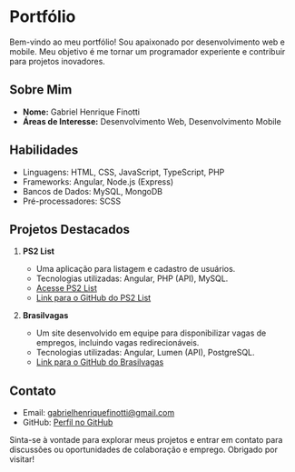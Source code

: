 # Portfólio

Bem-vindo ao meu portfólio! Sou apaixonado por desenvolvimento web e mobile. Meu objetivo é me tornar um programador experiente e contribuir para projetos inovadores.

## Sobre Mim

- **Nome:** Gabriel Henrique Finotti
- **Áreas de Interesse:** Desenvolvimento Web, Desenvolvimento Mobile

## Habilidades

- Linguagens: HTML, CSS, JavaScript, TypeScript, PHP
- Frameworks: Angular, Node.js (Express)
- Bancos de Dados: MySQL, MongoDB
- Pré-processadores: SCSS

## Projetos Destacados

1. **PS2 List**
   - Uma aplicação para listagem e cadastro de usuários.
   - Tecnologias utilizadas: Angular, PHP (API), MySQL.
   - [Acesse PS2 List](https://ps2list.netlify.app)
   - [Link para o GitHub do PS2 List](https://github.com/GabrielFinotti/PS2List)

2. **Brasilvagas**
   - Um site desenvolvido em equipe para disponibilizar vagas de empregos, incluindo vagas redirecionáveis.
   - Tecnologias utilizadas: Angular, Lumen (API), PostgreSQL.
   - [Link para o GitHub do Brasilvagas](https://github.com/GabrielFinotti/BrasilVagas-Frontend)

## Contato

- Email: gabrielhenriquefinotti@gmail.com
- GitHub: [Perfil no GitHub](https://github.com/GabrielFinotti)

Sinta-se à vontade para explorar meus projetos e entrar em contato para discussões ou oportunidades de colaboração e emprego. Obrigado por visitar!
